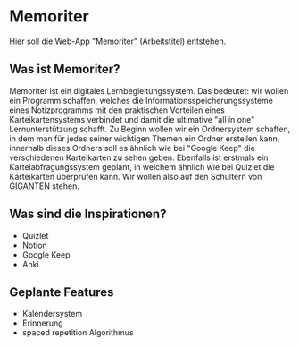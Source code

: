 # Memoriter
Hier soll die Web-App "Memoriter" (Arbeitstitel) entstehen.

## Was ist Memoriter?
Memoriter ist ein digitales Lernbegleitungssystem. Das bedeutet: wir wollen ein Programm schaffen, welches die Informationsspeicherungssysteme eines Notizprogramms mit den praktischen Vorteilen eines Karteikartensystems verbindet und damit die ultimative "all in one" Lernunterstützung schafft. 
Zu Beginn wollen wir ein Ordnersystem schaffen, in dem man für jedes seiner wichtigen Themen ein Ordner erstellen kann, innerhalb dieses Ordners soll es ähnlich wie bei "Google Keep" die verschiedenen Karteikarten zu sehen geben. Ebenfalls ist erstmals ein Karteiabfragungssystem geplant, in welchem ähnlich wie bei Quizlet die Karteikarten überprüfen kann. Wir wollen also auf den Schultern von GIGANTEN stehen.

## Was sind die Inspirationen?
* Quizlet
* Notion
* Google Keep
* Anki

## Geplante Features
* Kalendersystem
 * Erinnerung
* spaced repetition Algorithmus
